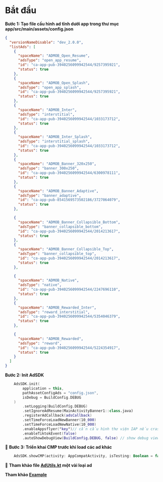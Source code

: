 # Bắt đầu
**Bước 1:  Tạo file cấu hình ad tĩnh dưới app trong thư mục app/src/main/assets/config.json**
```json
{
  "versionNameDisable": "dev_2.0.0",
  "listAds": [
    {
      "spaceName": "ADMOB_Open_Resume",
      "adsType": "open_app_resume",
      "id": "ca-app-pub-3940256099942544/9257395921",
      "status": true
    },
    {
      "spaceName": "ADMOB_Open_Splash",
      "adsType": "open_app_splash",
      "id": "ca-app-pub-3940256099942544/9257395921",
      "status": true
    },
    {
      "spaceName": "ADMOB_Inter",
      "adsType": "interstitial",
      "id": "ca-app-pub-3940256099942544/1033173712",
      "status": true
    },
    {
      "spaceName": "ADMOB_Inter_Splash",
      "adsType": "interstitial_splash",
      "id": "ca-app-pub-3940256099942544/1033173712",
      "status": true
    },
    {
      "spaceName": "ADMOB_Banner_320x250",
      "adsType": "banner_300x250",
      "id": "ca-app-pub-3940256099942544/6300978111",
      "status": true
    },
    {
      "spaceName": "ADMOB_Banner_Adaptive",
      "adsType": "banner_adaptive",
      "id": "ca-app-pub-8541569573502186/3727064079",
      "status": true
    },

    {
      "spaceName": "ADMOB_Banner_Collapsible_Bottom",
      "adsType": "banner_collapsible_bottom",
      "id": "ca-app-pub-3940256099942544/2014213617",
      "status": true
    },
    {
      "spaceName": "ADMOB_Banner_Collapsible_Top",
      "adsType": "banner_collapsible_top",
      "id": "ca-app-pub-3940256099942544/2014213617",
      "status": true
    },

    {
      "spaceName": "ADMOB_Native",
      "adsType": "native",
      "id": "ca-app-pub-3940256099942544/2247696110",
      "status": true
    },
    {
      "spaceName": "ADMOB_Rewarded_Inter",
      "adsType": "reward_interstitial",
      "id": "ca-app-pub-3940256099942544/5354046379",
      "status": true
    },

    {
      "spaceName": "ADMOB_Rewarded",
      "adsType": "reward",
      "id": "ca-app-pub-3940256099942544/5224354917",
      "status": true
    }
  ]
}

```

**Bước 2:  Init AdSDK**

```kotlin
    AdsSDK.init(
        application = this,
        pathAssetConfigAds = "config.json",
        isDebug = BuildConfig.DEBUG
    )
        .setLogging(BuildConfig.DEBUG) 
        .setIgnoreAdResume(MainActivityBanner1::class.java)
        .registerAdCallback(adsCallback)
        .setTimeForceLoadNewBanner(10_000)
        .setTimeForceLoadNewNative(10_000)
        .enableAppsflyer("key")// cần cấu hình thư viện IAP nếu crash
        .enableTiktokEvent(false)
        .autoShowDebugView(BuildConfig.DEBUG, false) // show debug view
```
📌 **Bước 3:  Triển khai CMP trước khi load các ad khác**

```kotlin
    AdsSDK.showCMP(activity: AppCompatActivity, isTesting: Boolean = false, onDone: () -> Unit)
```

📌 **Tham khảo file [AdUtils.kt](https://gitlab.volio.vn/govo-tech/hd/Ads-Pro/-/blob/develop/app/src/main/java/com/android/fullhd/hd_ad/ads/AdUtils.kt) một vài loại ad**


**Tham khảo [Example](https://gitlab.volio.vn/govo-tech/hd/Ads-Pro/-/tree/develop/app/src/main/java/com/android/fullhd/hd_ad)**